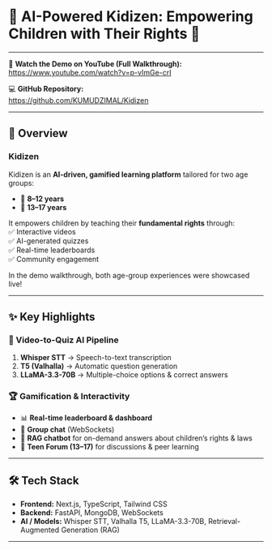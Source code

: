 <h1>🚀 AI-Powered Kidizen: Empowering Children with Their Rights 🎉</h1>



---

🔗 **Watch the Demo on YouTube (Full Walkthrough):**  
https://www.youtube.com/watch?v=p-vImGe-crI

💻 **GitHub Repository:**  
https://github.com/KUMUDZIMAL/Kidizen

---

## 📖 Overview

<h3>Kidizen</h3>

Kidizen is an **AI-driven, gamified learning platform** tailored for two age groups:

- 👧 **8–12 years**  
- 👦 **13–17 years**

It empowers children by teaching their **fundamental rights** through:  
✅ Interactive videos  
✅ AI-generated quizzes  
✅ Real-time leaderboards  
✅ Community engagement

In the demo walkthrough, both age-group experiences were showcased live!

---

## ✨ Key Highlights

### 🎥 Video-to-Quiz AI Pipeline
1. **Whisper STT** → Speech-to-text transcription  
2. **T5 (Valhalla)** → Automatic question generation  
3. **LLaMA-3.3-70B** → Multiple-choice options & correct answers

### 🏆 Gamification & Interactivity
- 📊 **Real-time leaderboard & dashboard**  
- 💬 **Group chat** (WebSockets)  
- 🤖 **RAG chatbot** for on-demand answers about children’s rights & laws  
- 👫 **Teen Forum (13–17)** for discussions & peer learning

---

## 🛠️ Tech Stack

- **Frontend:** Next.js, TypeScript, Tailwind CSS  
- **Backend:** FastAPI, MongoDB, WebSockets  
- **AI / Models:** Whisper STT, Valhalla T5, LLaMA-3.3-70B, Retrieval-Augmented Generation (RAG)

---



